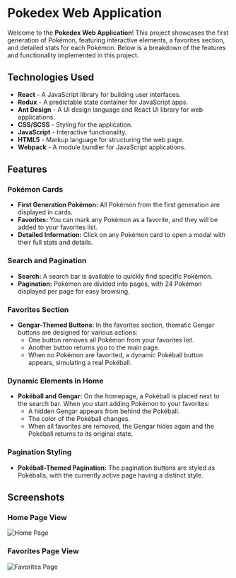 # Pokedex Web Application

Welcome to the **Pokedex Web Application**! This project showcases the first generation of Pokémon, featuring interactive elements, a favorites section, and detailed stats for each Pokémon. Below is a breakdown of the features and functionality implemented in this project.

## Technologies Used

- **React** - A JavaScript library for building user interfaces.
- **Redux** - A predictable state container for JavaScript apps.
- **Ant Design** - A UI design language and React UI library for web applications.
- **CSS/SCSS** - Styling for the application.
- **JavaScript** - Interactive functionality.
- **HTML5** - Markup language for structuring the web page.
- **Webpack** - A module bundler for JavaScript applications.

## Features

### Pokémon Cards
- **First Generation Pokémon:** All Pokémon from the first generation are displayed in cards.
- **Favorites:** You can mark any Pokémon as a favorite, and they will be added to your favorites list.
- **Detailed Information:** Click on any Pokémon card to open a modal with their full stats and details.

### Search and Pagination
- **Search:** A search bar is available to quickly find specific Pokémon.
- **Pagination:** Pokémon are divided into pages, with 24 Pokémon displayed per page for easy browsing.

### Favorites Section
- **Gengar-Themed Buttons:** In the favorites section, thematic Gengar buttons are designed for various actions:
  - One button removes all Pokémon from your favorites list.
  - Another button returns you to the main page.
  - When no Pokémon are favorited, a dynamic Pokéball button appears, simulating a real Pokéball.
  
### Dynamic Elements in Home
- **Pokéball and Gengar:** On the homepage, a Pokéball is placed next to the search bar. When you start adding Pokémon to your favorites:
  - A hidden Gengar appears from behind the Pokéball.
  - The color of the Pokéball changes.
  - When all favorites are removed, the Gengar hides again and the Pokéball returns to its original state.

### Pagination Styling
- **Pokéball-Themed Pagination:** The pagination buttons are styled as Pokéballs, with the currently active page having a distinct style.

## Screenshots

### Home Page View
![Home Page](path/to/your/home-page-screenshot.png)

### Favorites Page View
![Favorites Page](path/to/your/favorites-page-screenshot.png)
